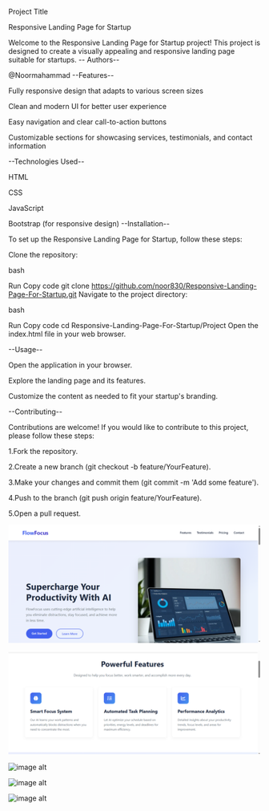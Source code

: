 Project Title

Responsive Landing Page for Startup

Welcome to the Responsive Landing Page for Startup project! This project is designed to create a visually appealing and responsive landing page suitable for startups. -- Authors--

@Noormahammad
--Features--

Fully responsive design that adapts to various screen sizes

Clean and modern UI for better user experience

Easy navigation and clear call-to-action buttons

Customizable sections for showcasing services, testimonials, and contact information

--Technologies Used--

HTML

CSS

JavaScript

Bootstrap (for responsive design) --Installation--

To set up the Responsive Landing Page for Startup, follow these steps:

Clone the repository:

bash

Run Copy code git clone https://github.com/noor830/Responsive-Landing-Page-For-Startup.git Navigate to the project directory:

bash

Run Copy code cd Responsive-Landing-Page-For-Startup/Project Open the index.html file in your web browser.

--Usage--

Open the application in your browser.

Explore the landing page and its features.

Customize the content as needed to fit your startup's branding.

--Contributing--

Contributions are welcome! If you would like to contribute to this project, please follow these steps:

1.Fork the repository.

2.Create a new branch (git checkout -b feature/YourFeature).

3.Make your changes and commit them (git commit -m 'Add some feature').

4.Push to the branch (git push origin feature/YourFeature).

5.Open a pull request.

![image alt](https://github.com/noor830/Responsive-Landing-Page-For-Startup/blob/b559619222c9862bc09f09ec21ce222d79424982/1.png)

![image alt](https://github.com/noor830/Responsive-Landing-Page-For-Startup/blob/bc492c255353bdac1234353a4fdfadcc70d56818/2.png)

![image alt]()

![image alt]()

![image alt]()
